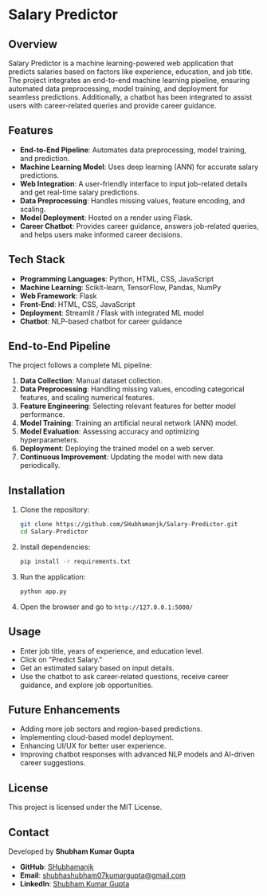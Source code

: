 # Salary Predictor

## Overview
Salary Predictor is a machine learning-powered web application that predicts salaries based on factors like experience, education, and job title. The project integrates an end-to-end machine learning pipeline, ensuring automated data preprocessing, model training, and deployment for seamless predictions. Additionally, a chatbot has been integrated to assist users with career-related queries and provide career guidance.

## Features
- **End-to-End Pipeline**: Automates data preprocessing, model training, and prediction.
- **Machine Learning Model**: Uses deep learning (ANN) for accurate salary predictions.
- **Web Integration**: A user-friendly interface to input job-related details and get real-time salary predictions.
- **Data Preprocessing**: Handles missing values, feature encoding, and scaling.
- **Model Deployment**: Hosted on a render using Flask.
- **Career Chatbot**: Provides career guidance, answers job-related queries, and helps users make informed career decisions.

## Tech Stack
- **Programming Languages**: Python, HTML, CSS, JavaScript
- **Machine Learning**: Scikit-learn, TensorFlow, Pandas, NumPy
- **Web Framework**: Flask
- **Front-End**: HTML, CSS, JavaScript
- **Deployment**: Streamlit / Flask with integrated ML model
- **Chatbot**: NLP-based chatbot for career guidance

## End-to-End Pipeline
The project follows a complete ML pipeline:
1. **Data Collection**: Manual dataset collection.
2. **Data Preprocessing**: Handling missing values, encoding categorical features, and scaling numerical features.
3. **Feature Engineering**: Selecting relevant features for better model performance.
4. **Model Training**: Training an artificial neural network (ANN) model.
5. **Model Evaluation**: Assessing accuracy and optimizing hyperparameters.
6. **Deployment**: Deploying the trained model on a web server.
7. **Continuous Improvement**: Updating the model with new data periodically.

## Installation
1. Clone the repository:
   ```bash
   git clone https://github.com/SHubhamanjk/Salary-Predictor.git
   cd Salary-Predictor
   ```
2. Install dependencies:
   ```bash
   pip install -r requirements.txt
   ```
3. Run the application:
   ```bash
   python app.py
   ```
4. Open the browser and go to `http://127.0.0.1:5000/`

## Usage
- Enter job title, years of experience, and education level.
- Click on "Predict Salary."
- Get an estimated salary based on input details.
- Use the chatbot to ask career-related questions, receive career guidance, and explore job opportunities.

## Future Enhancements
- Adding more job sectors and region-based predictions.
- Implementing cloud-based model deployment.
- Enhancing UI/UX for better user experience.
- Improving chatbot responses with advanced NLP models and AI-driven career suggestions.


## License
This project is licensed under the MIT License.

## Contact
Developed by **Shubham Kumar Gupta**  
- **GitHub**: [SHubhamanjk](https://github.com/SHubhamanjk)
- **Email**: shubhashubham07kumargupta@gmail.com
- **LinkedIn**: [Shubham Kumar Gupta](https://www.linkedin.com/in/shubhamiitpatna) 



